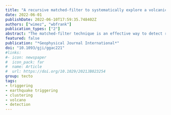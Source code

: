 ```yaml
---
title: "A recursive matched-filter to systematically explore a volcanic long-period earthquake swarm"
date: 2022-06-01
publishDate: 2022-06-10T17:59:35.748402Z
authors: ["wimez", "wbfrank"]
publication_types: ["2"]
abstract: "The matched-filter technique is an effective way to detect repeats, or near-repeats, of a seismic source, but prior identification of an event from that source to use as a template is required. We propose a recursive matched-filter approach to systematically explore earthquake swarms, here applied to a swarm of volcanic long-period seismicity beneath Mount Sidley in Antarctica. We start with a single visually chosen template event with a high signal-to-noise ratio. We then extend our template database by selecting new templates to use in a subsequent matched-filter search from the newly detected set of events, allowing us to recursively expand the number of templates. We demonstrate that each iteration of the matched-filter search progressively extends the spatial coverage of our set of templates away from the original template event. In such a way, our proposed method overcomes the matched-filter search’s strictest constraint: that an event must already be identified to detect other similar events. Our recursive matched-filtering approach is well suited for the systematic exploration of earthquake swarms in both volcanic and tectonic contexts."
featured: false
publication: "*Geophysical Journal International*"
doi: "10.1093/gji/ggac221"
#links:
#- icon: newspaper
#  icon_pack: far
#  name: Article
#  url: https://doi.org/10.1029/2021JB023254
group: tecto
tags:
- triggering
- earthquake triggering
- clustering
- volcano
- detection
---
```



